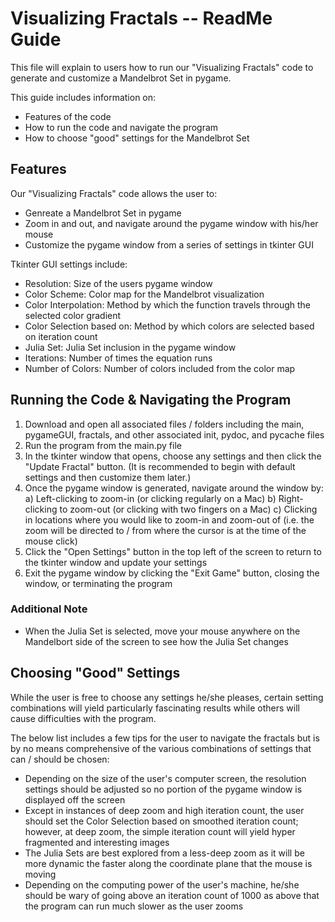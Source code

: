 # Visualizing Fractals -- ReadMe Guide

This file will explain to users how to run our "Visualizing Fractals" code to generate and customize a Mandelbrot Set in pygame.

This guide includes information on:

- Features of the code
- How to run the code and navigate the program
- How to choose "good" settings for the Mandelbrot Set

## Features

Our "Visualizing Fractals" code allows the user to:

- Genreate a Mandelbrot Set in pygame
- Zoom in and out, and navigate around the pygame window with his/her mouse
- Customize the pygame window from a series of settings in tkinter GUI

Tkinter GUI settings include:

- Resolution: Size of the users pygame window
- Color Scheme: Color map for the Mandelbrot visualization
- Color Interpolation: Method by which the function travels through the selected color gradient
- Color Selection based on: Method by which colors are selected based on iteration count
- Julia Set: Julia Set inclusion in the pygame window
- Iterations: Number of times the equation runs
- Number of Colors: Number of colors included from the color map

## Running the Code & Navigating the Program

1) Download and open all associated files / folders including the main, pygameGUI, fractals, and other associated init, pydoc, and pycache files
2) Run the program from the main.py file
3) In the tkinter window that opens, choose any settings and then click the "Update Fractal" button. (It is recommended to begin with default settings and then customize them later.)
4) Once the pygame window is generated, navigate around the window by:
    a) Left-clicking to zoom-in (or clicking regularly on a Mac)
    b) Right-clicking to zoom-out (or clicking with two fingers on a Mac)
    c) Clicking in locations where you would like to zoom-in and zoom-out of (i.e. the zoom will be directed to / from where the cursor is at the time of the mouse click)
5) Click the "Open Settings" button in the top left of the screen to return to the tkinter window and update your settings
6) Exit the pygame window by clicking the "Exit Game" button, closing the window, or terminating the program
    
### Additional Note
- When the Julia Set is selected, move your mouse anywhere on the Mandelbort side of the screen to see how the Julia Set changes

## Choosing "Good" Settings

While the user is free to choose any settings he/she pleases, certain setting combinations will yield particularly fascinating results while others will cause difficulties with the program. 

The below list includes a few tips for the user to navigate the fractals but is by no means comprehensive of the various combinations of settings that can / should be chosen:

- Depending on the size of the user's computer screen, the resolution settings should be adjusted so no portion of the pygame window is displayed off the screen
- Except in instances of deep zoom and high iteration count, the user should set the Color Selection based on smoothed iteration count; however, at deep zoom, the simple iteration count will yield hyper fragmented and interesting images
- The Julia Sets are best explored from a less-deep zoom as it will be more dynamic the faster along the coordinate plane that the mouse is moving
- Depending on the computing power of the user's machine, he/she should be wary of going above an iteration count of 1000 as above that the program can run much slower as the user zooms